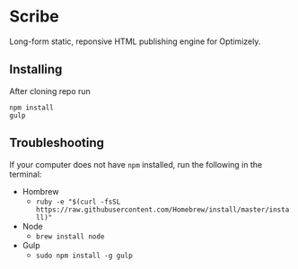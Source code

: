 # Scribe
Long-form static, reponsive HTML publishing engine for Optimizely.

## Installing

After cloning repo run

    npm install
    gulp

## Troubleshooting

If your computer does not have `npm` installed, run the following in the terminal:

- Hombrew
  - `ruby -e "$(curl -fsSL https://raw.githubusercontent.com/Homebrew/install/master/install)"`
- Node
  - `brew install node`
- Gulp
  - `sudo npm install -g gulp`
